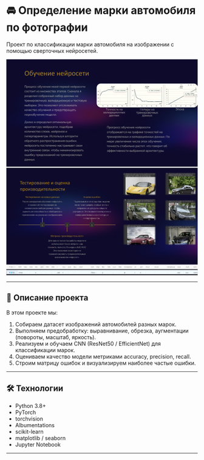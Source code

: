 # 🚘 Определение марки автомобиля по фотографии

Проект по классификации марки автомобиля на изображении с помощью сверточных нейросетей.

![Sample Inference](./Screenshots/1.png)  
![Training Accuracy](./Screenshots/2.png)  

---

## 📌 Описание проекта

В этом проекте мы:

1. Собираем датасет изображений автомобилей разных марок.  
2. Выполняем предобработку: выравнивание, обрезка, аугментации (повороты, масштаб, яркость).  
3. Реализуем и обучаем CNN (ResNet50 / EfficientNet) для классификации марок.  
4. Оцениваем качество модели метриками accuracy, precision, recall.  
5. Строим матрицу ошибок и визуализируем наиболее частые ошибки.

---

## 🛠️ Технологии

- Python 3.8+  
- PyTorch  
- torchvision  
- Albumentations  
- scikit-learn  
- matplotlib / seaborn  
- Jupyter Notebook  

---
